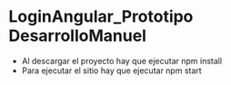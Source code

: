 # LoginAngular_Prototipo DesarrolloManuel

* Al descargar el proyecto hay que ejecutar npm install
* Para ejecutar el sitio hay que ejecutar npm start
